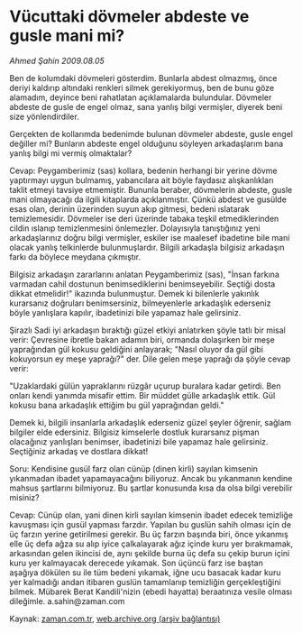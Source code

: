 # Vücuttaki dövmeler abdeste ve gusle mani mi?

*Ahmed Şahin 2009.08.05*

<tr><td class="metin" colspan="2" style="padding-top: 20px; padding-left: 5px; padding-right: 10px;">Ben de kolumdaki dövmeleri gösterdim. Bunlarla abdest olmazmış, önce deriyi kaldırıp altındaki renkleri silmek gerekiyormuş, ben de bunu göze alamadım, deyince beni rahatlatan açıklamalarda bulundular. Dövmeler abdeste de gusle de engel olmaz, sana yanlış bilgi vermişler, diyerek beni size yönlendirdiler.</td></tr><tr><td class="metin" colspan="2" style="padding-top: 20px; padding-left: 5px; padding-right: 10px;"><p> Gerçekten de kollarımda bedenimde bulunan dövmeler abdeste, gusle engel değiller mi? Bunların abdeste engel olduğunu söyleyen arkadaşlarım bana yanlış bilgi mi vermiş olmaktalar? 
<p>Cevap: Peygamberimiz (sas) kollara, bedenin herhangi bir yerine dövme yaptırmayı uygun bulmamış, yabancılara ait böyle faydasız alışkanlıkları taklit etmeyi tavsiye etmemiştir. Bununla beraber, dövmelerin abdeste, gusle mani olmayacağı da ilgili kitaplarda açıklanmıştır. Çünkü abdest ve gusülde esas olan, derinin üzerinden suyun akıp gitmesi, bedeni ıslatarak temizlemesidir. Dövmeler ise deri üzerinde tabaka teşkil etmediklerinden cildin ıslanıp temizlenmesini önlemezler. Dolayısıyla tanıştığınız yeni arkadaşlarınız doğru bilgi vermişler, eskiler ise maalesef ibadetine bile mani olacak yanlış telkinlerde bulunmuşlardır. Bilgili arkadaşla bilgisiz arkadaşın farkı da böylece meydana çıkmıştır.
<p>Bilgisiz arkadaşın zararlarını anlatan Peygamberimiz (sas), "İnsan farkına varmadan cahil dostunun benimsediklerini benimseyebilir. Seçtiği dosta dikkat etmelidir!" ikazında bulunmuştur. Demek ki bilenlerle yakınlık kurarsanız doğruları benimsersiniz, bilmeyenlerle arkadaşlık ederseniz böyle yanlışlara kapılır, ibadetinizi bile yapamaz hale gelirsiniz.
<p>Şirazlı Sadi iyi arkadaşın bıraktığı güzel etkiyi anlatırken şöyle tatlı bir misal verir: Çevresine ibretle bakan adamın biri, ormanda dolaşırken bir meşe yaprağından gül kokusu geldiğini anlayarak; "Nasıl oluyor da gül gibi kokuyorsun ey meşe yaprağı?" der. Dile gelen meşe yaprağı da şöyle cevap verir:
<p>"Uzaklardaki gülün yapraklarını rüzgâr uçurup buralara kadar getirdi. Ben onları kendi yanımda misafir ettim. Bir müddet gülle arkadaşlık ettik. Gül kokusu bana arkadaşlık ettiğim bu gül yaprağından geldi."
<p>Demek ki, bilgili insanlarla arkadaşlık ederseniz güzel şeyler öğrenir, sağlam bilgiler elde edersiniz. Bilgisiz kimselerle dostluk kurarsanız pişman olacağınız yanlışları benimser, ibadetinizi bile yapamaz hale gelirsiniz. Seçtiğiniz arkadaş ve dostlara dikkat!
<p>Soru: Kendisine gusül farz olan cünüp (dinen kirli) sayılan kimsenin yıkanmadan ibadet yapamayacağını biliyoruz. Ancak bu yıkanmanın kendine mahsus şartlarını bilmiyoruz. Bu şartlar konusunda kısa da olsa bilgi verebilir misiniz?
<p>Cevap: Cünüp olan, yani dinen kirli sayılan kimsenin ibadet edecek temizliğe kavuşması için gusül yapması farzdır. Yapılan bu guslün sahih olması için de üç farzın yerine getirilmesi gerekir. Bu üç farzın başında biri, önce yıkanmış elle üç defa ağza su alıp iyice çalkalayarak ağız içinde kuru yer bırakmamak, arkasından gelen ikincisi de, aynı şekilde burna üç defa su çekip burun içini kuru yer kalmayacak derecede yıkamak. Son üçüncü farz ise baştan aşağıya dökülen su ile tüm bedeni yıkamak, iğne ucu basacak kadar kuru yer kalmadığı andan itibaren guslün tamamlanıp temizliğin gerçekleştiğini bilmek. Mübarek Berat Kandili'nizin (ebedi hayatta) beraatınıza vesile olması dileğimle. a.sahin@zaman.com<br/></p></p></p></p></p></p></p></p></td></tr>

Kaynak: [zaman.com.tr](http://zaman.com.tr/yazar.do?yazino=876972), [web.archive.org (arşiv bağlantısı)](http://web.archive.org/web/20090808081530/http://zaman.com.tr:80/yazar.do?yazino=876972)
